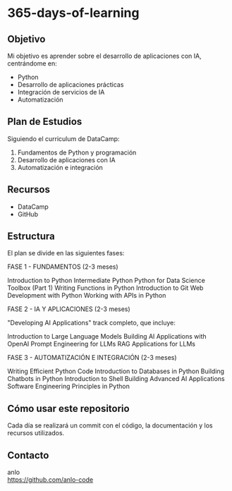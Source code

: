 # 365-days-of-learning

## Objetivo
Mi objetivo es aprender sobre el desarrollo de aplicaciones con IA, centrándome en:
- Python
- Desarrollo de aplicaciones prácticas
- Integración de servicios de IA
- Automatización

## Plan de Estudios
Siguiendo el curriculum de DataCamp:
1. Fundamentos de Python y programación
2. Desarrollo de aplicaciones con IA
3. Automatización e integración


## Recursos
- DataCamp
- GitHub

## Estructura

El plan se divide en las siguientes fases:

FASE 1 - FUNDAMENTOS (2-3 meses)

Introduction to Python
Intermediate Python
Python for Data Science Toolbox (Part 1)
Writing Functions in Python
Introduction to Git
Web Development with Python
Working with APIs in Python

FASE 2 - IA Y APLICACIONES (2-3 meses)

"Developing AI Applications" track completo, que incluye:

Introduction to Large Language Models
Building AI Applications with OpenAI
Prompt Engineering for LLMs
RAG Applications for LLMs

FASE 3 - AUTOMATIZACIÓN E INTEGRACIÓN (2-3 meses)

Writing Efficient Python Code
Introduction to Databases in Python
Building Chatbots in Python
Introduction to Shell
Building Advanced AI Applications
Software Engineering Principles in Python

## Cómo usar este repositorio

Cada día se realizará un commit con el código, la documentación y los recursos utilizados.

## Contacto

anlo      
https://github.com/anlo-code
